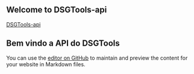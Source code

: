 ## Welcome to DSGTools-api

[DSGTools-api](https://dsgoficial.github.io/DSGTools-api/doc/index.html)

## Bem vindo a API do DSGTools

You can use the [editor on GitHub](https://github.com/dsgoficial/DSGTools-api/edit/master/README.md) to maintain and preview the content for your website in Markdown files.

